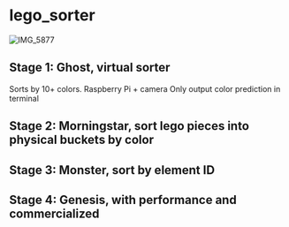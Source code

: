# lego_sorter
![IMG_5877](https://github.com/user-attachments/assets/1da7d814-6bf1-4fc9-a7d8-64574b1ba5c8)

## Stage 1: Ghost, virtual sorter
Sorts by 10+ colors.
Raspberry Pi + camera
Only output color prediction in terminal

## Stage 2: Morningstar, sort lego pieces into physical buckets by color

## Stage 3: Monster, sort by element ID

## Stage 4: Genesis, with performance and commercialized
